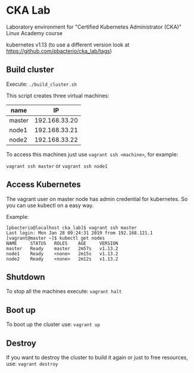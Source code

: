 CKA Lab
=======

Laboratory environment for "Certified Kubernetes Administrator (CKA)" Linux Academy course

kubernetes v1.13 (to use a different version look at https://github.com/pbacterio/cka_lab/tags)

Build cluster
-------------

Execute: `./build_cluster.sh`

This script creates three virtual machines:

  | name   | IP            |
  | ------ | ------------- |
  | master | 192.168.33.20 |
  | node1  | 192.168.33.21 |
  | node2  | 192.168.33.22 |


To access this machines just use `vagrant ssh <machine>`, for example:

  `vagrant ssh master` or `vagrant ssh node1`


Access Kubernetes
-----------------

The vagrant user on master node has admin credential for kubernetes.
So you can use kubectl on a easy way.

Example:

```
[pbacterio@localhost cka_lab]$ vagrant ssh master
Last login: Mon Jan 28 09:24:31 2019 from 192.168.121.1
[vagrant@master ~]$ kubectl get nodes
NAME     STATUS   ROLES    AGE     VERSION
master   Ready    master   2m57s   v1.13.2
node1    Ready    <none>   2m15s   v1.13.2
node2    Ready    <none>   2m12s   v1.13.2
```


Shutdown
--------

To stop all the machines execute: `vagrant halt`


Boot up
-------

To boot up the cluster use: `vagrant up`


Destroy
-------

If you want to destroy the cluster to build it again or just to free resources,
use: `vagrant destroy`


